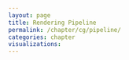 ```yaml
---
layout: page
title: Rendering Pipeline
permalink: /chapter/cg/pipeline/
categories: chapter
visualizations:
---
```

